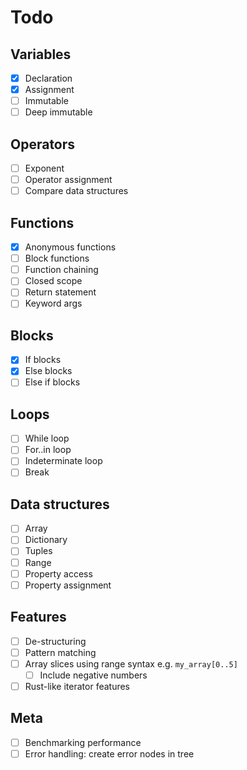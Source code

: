 # Todo

## Variables

- [x] Declaration
- [x] Assignment
- [ ] Immutable
- [ ] Deep immutable

## Operators

- [ ] Exponent
- [ ] Operator assignment
- [ ] Compare data structures

## Functions

- [x] Anonymous functions
- [ ] Block functions
- [ ] Function chaining
- [ ] Closed scope
- [ ] Return statement
- [ ] Keyword args

## Blocks

- [x] If blocks
- [x] Else blocks
- [ ] Else if blocks

## Loops

- [ ] While loop
- [ ] For..in loop
- [ ] Indeterminate loop
- [ ] Break

## Data structures

- [ ] Array
- [ ] Dictionary
- [ ] Tuples
- [ ] Range
- [ ] Property access
- [ ] Property assignment

## Features

- [ ] De-structuring
- [ ] Pattern matching
- [ ] Array slices using range syntax e.g. `my_array[0..5]`
  - [ ] Include negative numbers
- [ ] Rust-like iterator features

## Meta

- [ ] Benchmarking performance
- [ ] Error handling: create error nodes in tree

